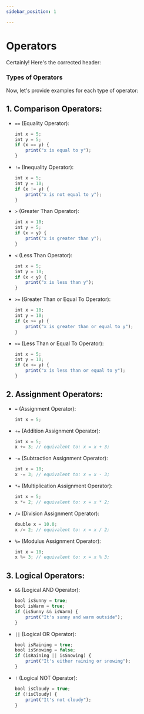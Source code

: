 ```yaml
---
sidebar_position: 1

---
```


#  Operators
Certainly! Here's the corrected header:

### Types of Operators

Now, let's provide examples for each type of operator:

## 1. Comparison Operators:
   - `==` (Equality Operator): 
     ```javascript
     int x = 5;
     int y = 5;
     if (x == y) {
         print("x is equal to y");
     }
     ```
   - `!=` (Inequality Operator): 
     ```javascript
     int x = 5;
     int y = 10;
     if (x != y) {
         print("x is not equal to y");
     }
     ```
   - `>` (Greater Than Operator): 
     ```javascript
     int x = 10;
     int y = 5;
     if (x > y) {
         print("x is greater than y");
     }
     ```
   - `<` (Less Than Operator): 
     ```javascript
     int x = 5;
     int y = 10;
     if (x < y) {
         print("x is less than y");
     }
     ```
   - `>=` (Greater Than or Equal To Operator): 
     ```javascript
     int x = 10;
     int y = 10;
     if (x >= y) {
         print("x is greater than or equal to y");
     }
     ```
   - `<=` (Less Than or Equal To Operator): 
     ```javascript
     int x = 5;
     int y = 10;
     if (x <= y) {
         print("x is less than or equal to y");
     }
     ```

## 2. Assignment Operators:
   - `=` (Assignment Operator): 
     ```javascript
     int x = 5;
     ```
   - `+=` (Addition Assignment Operator): 
     ```javascript
     int x = 5;
     x += 3; // equivalent to: x = x + 3;
     ```
   - `-=` (Subtraction Assignment Operator): 
     ```javascript
     int x = 10;
     x -= 3; // equivalent to: x = x - 3;
     ```
   - `*=` (Multiplication Assignment Operator): 
     ```javascript
     int x = 5;
     x *= 2; // equivalent to: x = x * 2;
     ```
   - `/=` (Division Assignment Operator): 
     ```javascript
     double x = 10.0;
     x /= 2; // equivalent to: x = x / 2;
     ```
   - `%=` (Modulus Assignment Operator): 
     ```javascript
     int x = 10;
     x %= 3; // equivalent to: x = x % 3;
     ```

## 3. Logical Operators:
   - `&&` (Logical AND Operator): 
     ```javascript
     bool isSunny = true;
     bool isWarm = true;
     if (isSunny && isWarm) {
         print("It's sunny and warm outside");
     }
     ```
   - `||` (Logical OR Operator): 
     ```javascript
     bool isRaining = true;
     bool isSnowing = false;
     if (isRaining || isSnowing) {
         print("It's either raining or snowing");
     }
     ```
   - `!` (Logical NOT Operator): 
     ```javascript
     bool isCloudy = true;
     if (!isCloudy) {
         print("It's not cloudy");
     }
     ```
